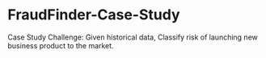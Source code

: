 # FraudFinder-Case-Study

Case Study Challenge: Given historical data, Classify risk of launching new business product to the market.
